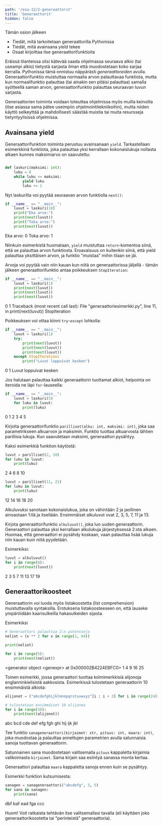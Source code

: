 ```yaml
---
path: '/osa-12/2-generaattorit'
title: 'Generaattorit'
hidden: false
---
```


<text-box variant='learningObjectives' name='Oppimistavoitteet'>

Tämän osion jälkeen

- Tiedät, mitä tarkoitetaan generaattorilla Pythonissa
- Tiedät, mitä avainsana yield tekee
- Osaat kirjoittaa itse generaattorifunktioita

</text-box>

Eräissä tilanteissa olisi kätevää saada ohjelmassa seuraava alkio (tai useampi alkio) tietystä sarjasta ilman että muodostetaan koko sarjaa kerralla. Pythonissa tämä onnistuu näppärästi _generaattoreiden_ avulla. Generaattorifunktio muistuttaa normaalia arvon palauttavaa funktiota, mutta kun normaalifunktio palauttaa (tai ainakin sen pitäisi palauttaa) samalla syötteellä saman arvon, generaattorifunktio palauttaa seuraavan luvun sarjasta.

Generaattorien toiminta voidaan toteuttaa ohjelmissa myös muilla keinoilla (itse asiassa sama pätee useimpiin ohjelmointitekniikoihin), mutta niiden käyttö selkeyttää ja mahdollisesti säästää muistia tai muita resursseja tietyntyylisissä ohjelmissa.

## Avainsana yield

Generaattorifunktion toiminta perustuu avainsanaan `yield`. Tarkastellaan esimerkkinä funktiota, joka palauttaa yksi kerrallaan kokonaislukuja nollasta alkaen kunnes maksimiarvo on saavutettu:

```python

def laskuri(maksimi: int):
    luku = 0
    while luku <= maksimi:
        yield luku
        luku += 1

```

Nyt laskurilta voi pyytää seuraavan arvon funktiolla `next()`:

```python
if __name__ == "__main__":
    luvut = laskuri(10)
    print("Eka arvo:")
    print(next(luvut))
    print("Toka arvo:")
    print(next(luvut))
```

<sample-output>

Eka arvo:
0
Toka arvo:
1

</sample-output>

Niinkuin esimerkistä huomataan, `yield` muistuttaa `return`-komentoa siinä, että se palauttaa arvon funktiosta. Eroavaisuus on kuitenkin siinä, että yield palauttaa yksittäisen arvon, ja funktio "muistaa" mihin tilaan se jäi.

Arvoja voi pyytää vain niin kauan kun niitä on generaattorissa jäljellä - tämän jälkeen generaattorifunktio antaa poikkeuksen `StopIteration`:

```python
if __name__ == "__main__":
    luvut = laskuri(1)
    print(next(luvut))
    print(next(luvut))
    print(next(luvut))
```

<sample-output>

0
1
Traceback (most recent call last):
  File "generaattoriesimerkki.py", line 11, in <module>
    print(next(luvut))
StopIteration

</sample-output>

Poikkeuksen voi ottaa kiinni `try`-`except` lohkolla:

```python
if __name__ == "__main__":
    luvut = laskuri(1)
    try:
        print(next(luvut))
        print(next(luvut))
        print(next(luvut))
    except StopIteration:
        print("Luvut loppuivat kesken")
```

<sample-output>

0
1
Luvut loppuivat kesken

</sample-output>

Jos halutaan palauttaa kaikki generaattorin tuottamat alkiot, helpointa on iteroida ne läpi `for`-lauseella:

```python
if __name__ == "__main__":
    luvut = laskuri(5)
    for luku in luvut:
        print(luku)
```

<sample-output>

0
1
2
3
4
5

</sample-output>

<programming-exercise name='Parilliset luvut' tmcname='osa12-08_parilliset'>

Kirjoita generaattorifunktio `parilliset(alku: int, maksimi: int)`, joka saa parametrikseen alkuarvon ja maksimin. Funktio tuottaa alkuarvosta lähtien parillisia lukuja. Kun saavutetaan maksimi, generaattori pysähtyy.

Kaksi esimerkkiä funktion käytöstä:

```python
luvut = parilliset(2, 10)
for luku in luvut:
    print(luku)
```

<sample-output>

2
4
6
8
10

</sample-output>

```python
luvut = parilliset(11, 21)
for luku in luvut:
    print(luku)
```

<sample-output>

12
14
16
18
20

</sample-output>

</programming-exercise>

<programming-exercise name='Alkuluvut' tmcname='osa12-09_alkuluvut'>

Alkuluvuksi sanotaan kokonaislukua, joka on vähintään 2 ja jaollinen ainoastaan 1:llä ja itsellään. Ensimmäiset alkuluvut ovat 2, 3, 5, 7, 11 ja 13.

Kirjota generaattorifunktio `alkuluvut()`, joka luo uuden generaattorin. Generaattori palauttaa yksi kerrallaan alkulukuja järjestyksessä 2:sta alkaen. Huomaa, että generaattori ei pysähdy koskaan, vaan palauttaa lisää lukuja niin kauan kuin niitä pyydetään.

Esimerkiksi:

```python
luvut = alkuluvut()
for i in range(8):
    print(next(luvut))
```

<sample-output>

2
3
5
7
11
13
17
19

</sample-output>


</programming-exercise>


## Generaattorikoosteet

Generaattorin voi luoda myös listakoostetta (list comprehension) muistuttavalla syntaksilla. Erotuksena listakoosteeseen on, että lauseke ympäröidään kaarisulkeilla hakasulkeiden sijasta.

Esimerkiksi

```python
# Generaattori palauttaa 2:n potensseja
neliot = (x ** 2 for x in range(1, 64))

print(neliot)

for i in range(5):
    print(next(neliot))
```

<sample-output>

<generator object &lt;genexpr&gt; at 0x000002B4224EBFC0>
1
4
9
16
25

</sample-output>

Toinen esimerkki, jossa generaattori tuottaa kolmimerkkisiä alijonoja englanninkielisistä aakkosista. Esimerkissä tulostetaan generaattorin 10 ensimmäistä alkiota:

```python
alijonot = ("abcdefghijklmnopqrstuvwxyz"[i : i + 3] for i in range(24))

# tulostetaan ensimmäiset 10 alijonoa
for i in range(10):
    print(next(alijonot))
```

<sample-output>

abc
bcd
cde
def
efg
fgh
ghi
hij
ijk
jkl

</sample-output>

<programming-exercise name='Satunnaiset sanat' tmcname='osa12-10_satunnaiset_sanat'>

Tee funktio `sanageneraattori(kirjaimet: str, pituus: int, maara: int)`, joka muodostaa ja palauttaa annettujen parametrien avulla satunnaisia sanoja tuottavan generaattorin.

Satunnainen sana muodostetaan valitsemalla `pituus` kappaletta kirjaimia valikoimasta `kirjaimet`. Sama kirjain saa esiintyä sanassa monta kertaa.

Generaattori palauttaa `maara` kappaletta sanoja ennen kuin se pysähtyy.

Esimerkki funktion kutsumisesta:

```python
sanagen = sanageneraattori("abcdefg", 3, 5)
for sana in sanagen:
    print(sana)
```

<sample-output>

dbf
baf
ead
fga
ccc

</sample-output>

Huom! Voit ratkaista tehtävän itse valitsemallasi tavalla (eli käyttäen joko generaattorikoostetta tai "perinteistä" generaattoria).

</programming-exercise>


